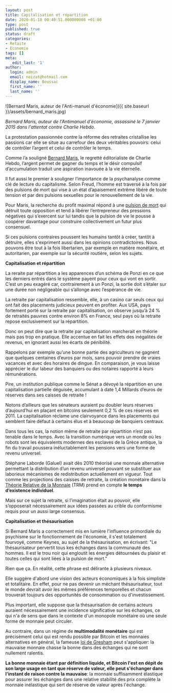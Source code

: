 ```yaml
---
layout: post
title: Capitalisation et répartition
date: 2020-01-18 00:40:51.000000000 +01:00
type: post
published: true
status: draft
categories:
- Retaite
- Economie
tags: []
meta:
  _edit_last: '1'
author:
  login: admin
  email: noizat@hotmail.com
  display_name: Boussac
  first_name: ''
  last_name: ''
---
```


![Bernard Maris, auteur de l'Anti-manuel d'économie]({{ site.baseurl }}/assets/bernard_maris.jpg)

_Bernard Maris, auteur de l'Antimanuel d'économie, assassiné le 7 janvier 2015 dans l'attentat contre Charlie Hebdo._


La protestation passionnée contre la réforme des retraites cristallise les passions car elle se situe au carrefour des deux véritables pouvoirs: celui de contrôler l’argent et celui de contrôler le temps.

Comme l’a souligné [Bernard Maris](https://fr.wikipedia.org/wiki/Bernard_Maris), le regretté éditorialiste de Charlie Hebdo, l’argent permet de gagner du temps et le désir compulsif d’accumulation traduit une aspiration inavouée à la vie éternelle.

Il fut aussi le premier à souligner l’importance de la psychanalyse comme clé de lecture du capitalisme. Selon Freud, l’homme est traversé à la fois par des pulsions de mort qui vise à un état d’apaisement extrême libéré de toute tension et par des pulsions sexuelles pour le renouvellement de la vie.

Pour Maris, la recherche du profit maximal répond à une [pulsion de mort](https://www.albin-michel.fr/ouvrages/capitalisme-et-pulsion-de-mort-9782226186997) qui détruit toute opposition et tend à libérer l’entrepreneur des pressions négatives qui s’exercent sur lui tandis que la pulsion de vie le pousse à coopérer davantage pour construire collectivement un futur plus consensuel.

Si ces pulsions contraires poussent les humains tantôt à créer, tantôt à détruire, elles s'expriment aussi dans les opinions contradictoires. Nous pouvons être tout à la fois libertarien, par exemple en matière monétaire, et autoritarien, par exemple sur la sécurité routière, selon les sujets.

**Capitalisation et répartition**

La reraite par répartition a les apparences d’un schéma de Ponzi en ce que les derniers entrés dans le système payent pour ceux qui vont en sortir. C’est un peu exagéré car, contrairement à un Ponzi, la sortie doit s’étaler sur une durée non négligeable qui s’allonge avec l’espérance de vie.

La retraite par capitalisation ressemble, elle, à un casino car seuls ceux qui ont fait des placements judicieux peuvent en profiter. Aux USA, pays fortement porté sur la retraite par capitalisation, on observe jusqu’à 24 % de retraités pauvres contre environ 8% en France, seul pays où la retraite repose exclusivement sur la répartition.

Donc on peut dire que la retraite par capitalisation marcherait en théorie mais pas trop en pratique. Elle accentue en fait les effets des inégalités de revenus, en ignorant aussi les écarts de pénibilité. 

Rappelons par exemple qu’une bonne partie des agriculteurs ne gagnent que quelques centaines d’euros par mois, sans pouvoir prendre de vraies vacances et avec des horaires de dingue. En comparaison, je vous laisse apprécier le dur labeur des banquiers ou des notaires rapporté à leurs rémunérations.

Pire, un institution publique comme le Sénat a dévoyé la répartition en une capitalisation partielle déguisée, accumulant à date 1,4 Millards d’euros de réserves dans ses caisses de retraite !

Notons d’ailleurs que les sénateurs auraient pu doubler leurs réserves d’aujourd’hui en plaçant en bitcoins seulement 0,2 % de ces réserves en 2011. La capitalisation réclame une clairvoyance dans les placements qui semblent faire défaut à certains élus et à beaucoup de banquiers centraux.

Dans tous les cas, la notion même de retraite par répartition n’est pas tenable dans le temps. Avec la transition numérique vers un monde où les robots sont les équivalents modernes des esclaves de la Grèce antique, la fin du travail poussera inéluctablement les pensions vers une forme de revenu universel.

Stéphane Laborde (Galuel) avait dès 2010 théorisé une monnaie alternative permettant la distribution d’un revenu universel pouvant se substituer aux laborieux mécanismes de redistribution actuellement en vigueur. Tout comme les projections des caisses de retraite, la création monétaire dans la [Théorie Relative de la Monnaie](https://www.creationmonetaire.info/2012/11/theorie-relative-de-la-monnaie-2-718.html) (TRM) prend en compte **le temps d’existence individuel**.

Mais sur ce sujet la retraite, si l’imagination était au pouvoir, elle s’opposerait nécessairement aux idées passées au crible du conformisme requis pour un aussi large consensus.

**Capitalisation et thésaurisation**

Si Bernard Maris a correctement mis en lumière l'influence primordiale du psychisme sur le fonctionnement de l'économie, il s'est totalement fourvoyé, comme Keynes, au sujet de la thésaurisation, en écrivant: "Le thésaurisateur pervertit tous kes échanges dans la communauté des hommes. Il est le trou noir qui engloutit les énergies détournées du plaisir et toutes celles qui sont liées à la pulsion de mort." 

Rien que ça. En réalité, cette phrase est délirante à plusieurs niveaux. 

Elle suggère d'abord une vision des acteurs économiques à la fois simpliste et totalitaire. En effet, pour ne pas devenir un méchant thésaurisateur, tout le monde devrait avoir les mêmes préférences temporelles et chacun trouverait toujours des opportunités de consommation ou d'investissement.

Plus important, elle suppose que la thésaurisation de certains acteurs auraient nécessairement une incidence significative sur les échanges, ce qui n'a de sens que dans le contexte d'un monopole monétaire où une seule forme de monnaie peut circuler. 

Au contraire, dans un régime de **multimodalité monétaire** qui est précisément celui qui est rendu possible par Bitcoin et les  monnaies alternatives en général, la fameuse [loi de Gresham](https://fr.wikipedia.org/wiki/Loi_de_Gresham) peut s'appliquer: la mauvaise monnaie chasse la bonne dans des échanges qui ne sont nullement ralentis. 

**La bonne monnaie étant par définition liquide, et Bitcoin l'est en dépit de son large usage en tant que réserve de valeur, elle peut s'échanger dans l'instant de raison contre la mauvaise**: la monnaie suffisamment élastique pour assurer les échanges dans une relative stabilité des prix complète la monnaie inélastique qui sert de réserve de valeur après l'échange.




